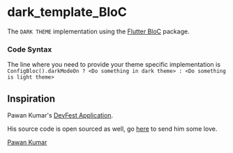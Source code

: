 # dark_template_BloC

The `DARK THEME` implementation using the [Flutter BloC](https://pub.dev/packages/flutter_bloc) package.

### Code Syntax

The line where you need to provide your theme specific implementation is<br>
`ConfigBloc().darkModeOn ? <Do something in dark theme> : <Do something is light theme>`

## Inspiration

Pawan Kumar's [DevFest Application](https://www.youtube.com/playlist?list=PLR2qQy0Zxs_Vju3tKnYgzbAhywHHPuDjQ).<br>

His source code is open sourced as well, go [here](https://github.com/iampawan/DevfestTutorialApp/tree/dev%23ch2) to send him some love.<br>

[Pawan Kumar](https://twitter.com/imthepk)
